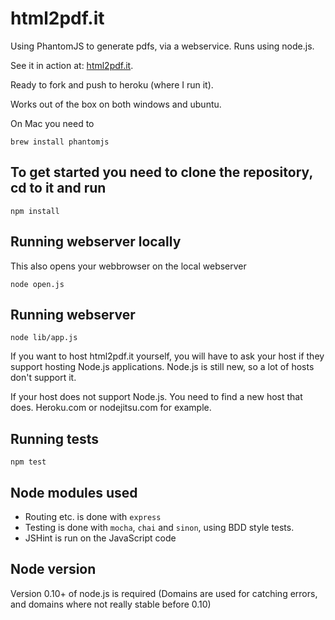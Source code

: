 html2pdf.it
===========
Using PhantomJS to generate pdfs, via a webservice. Runs using node.js.

See it in action at: [html2pdf.it](http://www.html2pdf.it).

Ready to fork and push to heroku (where I run it).

Works out of the box on both windows and ubuntu.

On Mac you need to
```
brew install phantomjs
```

To get started you need to clone the repository, cd to it and run
-----------
```
npm install
```

Running webserver locally
-----------
This also opens your webbrowser on the local webserver
```
node open.js
```

Running webserver
-----------
```
node lib/app.js
```
If you want to host html2pdf.it yourself, you will have to ask your host if they support hosting Node.js applications.
Node.js is still new, so a lot of hosts don't support it. 

If your host does not support Node.js. You need to find a new host
that does. Heroku.com or nodejitsu.com for example.

Running tests
-----------
```
npm test
```

Node modules used
----------------
- Routing etc. is done with `express`
- Testing is done with `mocha`, `chai` and `sinon`, using BDD style tests.
- JSHint is run on the JavaScript code

Node version
------------
Version 0.10+ of node.js is required (Domains are used for catching errors, and domains where not really stable before 0.10)
